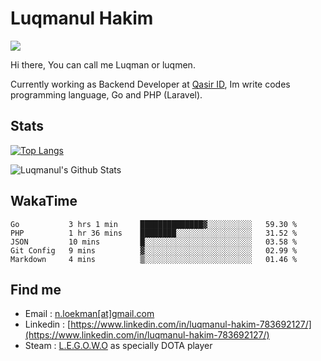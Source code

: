 
# Luqmanul Hakim

![](https://komarev.com/ghpvc/?username=luqman-v1)

Hi there, You can call me Luqman or luqmen.

Currently working as Backend Developer at [Qasir ID](https://qasir.id), Im write codes programming language, Go and PHP (Laravel).
## Stats

[![Top Langs](https://github-readme-stats.vercel.app/api/top-langs/?username=luqman-v1&layout=compact)](https://github.com/anuraghazra/github-readme-stats)

![Luqmanul's Github Stats](https://github-readme-stats.vercel.app/api?username=luqman-v1&show_icons=true)


## WakaTime 

<!--START_SECTION:waka-->
```text
Go           3 hrs 1 min     ██████████████▓░░░░░░░░░░   59.30 % 
PHP          1 hr 36 mins    ████████░░░░░░░░░░░░░░░░░   31.52 % 
JSON         10 mins         █░░░░░░░░░░░░░░░░░░░░░░░░   03.58 % 
Git Config   9 mins          ▓░░░░░░░░░░░░░░░░░░░░░░░░   02.99 % 
Markdown     4 mins          ▒░░░░░░░░░░░░░░░░░░░░░░░░   01.46 % 
```
<!--END_SECTION:waka-->


## Find me 

- Email : [n.loekman[at]gmail.com](mailto:n.loekman@gmail.com)
- Linkedin : [https://www.linkedin.com/in/luqmanul-hakim-783692127/](https://www.linkedin.com/in/luqmanul-hakim-783692127/)
- Steam : [L.E.G.O.W.O](https://steamcommunity.com/id/fuukmans) as specially DOTA player


